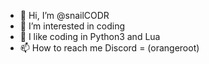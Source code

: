 - 👋 Hi, I’m @snailCODR
- 👀 I’m interested in coding
- 🌱 I like coding in Python3 and Lua
- 📫 How to reach me Discord = (orangeroot)
